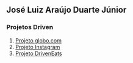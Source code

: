 ## José Luiz Araújo Duarte Júnior

### Projetos Driven

1. [Projeto globo.com](https://joseluizduarte.github.io/projeto1-globo)
2. [Projeto Instagram](https://joseluizduarte.github.io/projeto2-instagram)
3. [Projeto DrivenEats](https://joseluizduarte.github.io/projeto3-driveneats)
